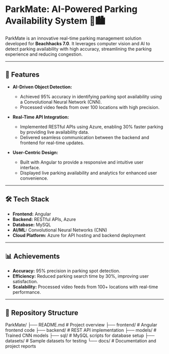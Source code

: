 # ParkMate: AI-Powered Parking Availability System 🚗🏙️

ParkMate is an innovative real-time parking management solution developed for **Beachhacks 7.0**. It leverages computer vision and AI to detect parking availability with high accuracy, streamlining the parking experience and reducing congestion.

---

## 🚀 Features

- **AI-Driven Object Detection:**
  - Achieved 95% accuracy in identifying parking spot availability using a Convolutional Neural Network (CNN).
  - Processed video feeds from over 100 locations with high precision.

- **Real-Time API Integration:**
  - Implemented RESTful APIs using Azure, enabling 30% faster parking by providing live availability data.
  - Delivered seamless communication between the backend and frontend for real-time updates.

- **User-Centric Design:**
  - Built with Angular to provide a responsive and intuitive user interface.
  - Displayed live parking availability and analytics for enhanced user convenience.

---

## 🛠️ Tech Stack

- **Frontend:** Angular
- **Backend:** RESTful APIs, Azure
- **Database:** MySQL
- **AI/ML:** Convolutional Neural Networks (CNN)
- **Cloud Platform:** Azure for API hosting and backend deployment

---

## 📊 Achievements

- **Accuracy:** 95% precision in parking spot detection.
- **Efficiency:** Reduced parking search time by 30%, improving user satisfaction.
- **Scalability:** Processed video feeds from 100+ locations with real-time performance.

---

## 📂 Repository Structure
ParkMate/ ├── README.md # Project overview ├── frontend/ # Angular frontend code ├── backend/ # REST API implementation ├── models/ # Trained CNN models ├── sql/ # MySQL scripts for database setup ├── datasets/ # Sample datasets for testing └── docs/ # Documentation and project reports
